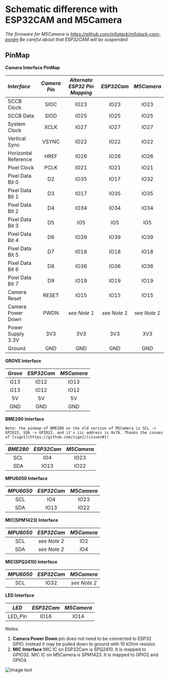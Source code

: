 # Schematic difference with ESP32CAM and M5Camera

*The firmware for M5Camera is https://github.com/m5stack/m5stack-cam-psram*
*Be careful about that ESP32CAM will be suspended*

## PinMap

**Camera Interface PinMap**

| *Interface*             | *Camera Pin*| *Alternate ESP32 Pin Mapping* | *ESP32Cam*    | *M5Camera*  |
| :-------------------  | :--------:| :-------------------------: | :--------:  | :------:  |
| SCCB Clock            | SIOC      | IO23                        | IO23        |IO23       |
| SCCB Data             | SIOD      | IO25                        | IO25        |IO25       |
| System Clock          | XCLK      | IO27                        | IO27        |IO27       |
| Vertical Sync         | VSYNC     | IO22                        | IO22        |IO22       |
| Horizontal Reference  | HREF      | IO26                        | IO26        |IO26       |
| Pixel Clock           | PCLK      | IO21                        | IO21        |IO21       |
| Pixel Data Bit 0      | D2        | IO35                        | IO17        |IO32       |
| Pixel Data Bit 1      | D3        | IO17                        | IO35        |IO35       |
| Pixel Data Bit 2      | D4        | IO34                        | IO34        |IO34       |
| Pixel Data Bit 3      | D5        | IO5                         | IO5         |IO5        |
| Pixel Data Bit 4      | D6        | IO39                        | IO39        |IO39       |
| Pixel Data Bit 5      | D7        | IO18                        | IO18        |IO18       |
| Pixel Data Bit 6      | D8        | IO36                        | IO36        |IO36       |
| Pixel Data Bit 7      | D9        | IO19                        | IO19        |IO19       |
| Camera Reset          | RESET     | IO15                        | IO15        |IO15       |
| Camera Power Down     | PWDN      | *see Note 1*                | *see Note 1* | *see Note 1* |
| Power Supply 3.3V     | 3V3       | 3V3                         | 3V3         | 3V3       |
| Ground                | GND       | GND                         | GND         | GND       |

**GROVE Interface**

| *Grove*         | *ESP32Cam*    | *M5Camera*  |
| :-----------: | :--------:  | :------:  |
| G13           | IO12        | IO13      |
| G13           | IO12        | IO12      |
| 5V            | 5V          | 5V        |
| GND           | GND         | GND       |

**BME280 Interface**

`Note: the pinmap of BME280 on the old version of M5Camera is SCL -> GPIO23, SDA -> GPIO22, and it's iic address is 0x76. Thanks the issues of [sige1](https://github.com/sige1)(issues#1)`

| *BME280*         | *ESP32Cam*    | *M5Camera*  |
| :-----------: | :--------:  | :------:  |
| SCL           | IO4         | IO23      |
| SDA           | IO13        | IO22      |


**MPU6050 Interface**

| *MPU6050*         | *ESP32Cam*    | *M5Camera*  |
| :-----------: | :--------:  | :------:  |
| SCL           | IO4         | IO23      |
| SDA           | IO13        | IO22      |

**MIC(SPM1423) Interface**

| *MPU6050*     | *ESP32Cam*        | *M5Camera*  | 
| :-----------: | :------:  | :------:  |
| SCL           | *see Note 2*      |IO2
| SDA           | *see Note 2*      |IO4

**MIC(SPQ2410) Interface**

| *MPU6050*            | *ESP32Cam*  | *M5Camera*  | 
| :-----------: | :------:  |:------:  |
| SCL           | IO32      |*see Note 2* 

**LED Interface**

| *LED*         | *ESP32Cam*    | *M5Camera*  |
| :-----------: | :--------:  | :------:  |
| LED_Pin           | IO16        | IO14      |

Notes:

1. **Camera Power Down** pin does not need to be connected to ESP32 GPIO. Instead it may be pulled down to ground with 10 kOhm resistor.
2. **MIC Interface** MIC IC on ESP32Cam is SPQ2410. It is mapped to GPIO32. MIC IC on M5Camera is SPM1423. It is mapped to GPIO2 and GPIO4.

![Image text](https://github.com/m5stack/M5-Schematic/blob/master/Units/m5camera/m5camera_03.jpg)
